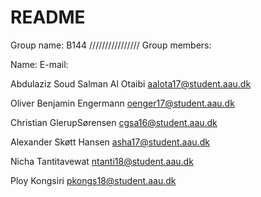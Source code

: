 # README
Group name: B144 //////////////// Group members:

Name: E-mail:

Abdulaziz Soud Salman Al Otaibi aalota17@student.aau.dk

Oliver Benjamin Engermann oenger17@student.aau.dk

Christian GlerupSørensen cgsa16@student.aau.dk

Alexander Skøtt Hansen asha17@student.aau.dk

Nicha Tantitavewat ntanti18@student.aau.dk

Ploy Kongsiri pkongs18@student.aau.dk
